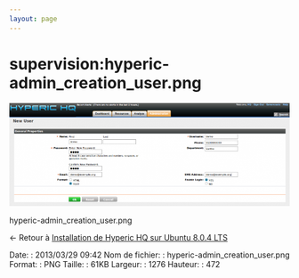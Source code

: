 ```yaml
---
layout: page
---
```


supervision:hyperic-admin\_creation\_user.png
=============================================

[![hyperic-admin\_creation\_user.png](../../assets/media/supervision/hyperic-admin_creation_user.png@cache=&w=900&h=332 "hyperic-admin_creation_user.png")](../../assets/media/supervision/hyperic-admin_creation_user.png@cache= "Afficher le fichier original")

hyperic-admin\_creation\_user.png

← Retour à [Installation de Hyperic HQ sur Ubuntu 8.0.4
LTS](../../various/hyperic-ubuntu-install.html "various:hyperic-ubuntu-install")

Date:
:   2013/03/29 09:42
Nom de fichier:
:   hyperic-admin\_creation\_user.png
Format:
:   PNG
Taille:
:   61KB
Largeur:
:   1276
Hauteur:
:   472

